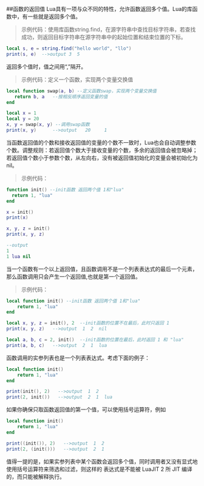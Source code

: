##函数的返回值
Lua具有一项与众不同的特性，允许函数返回多个值。Lua的库函数中，有一些就是返回多个值。

>示例代码：使用库函数string.find，在源字符串中查找目标字符串，若查找成功，则返回目标字符串在源字符串中的起始位置和结束位置的下标。

```lua
local s, e = string.find("hello world", "llo")
print(s, e)  -->output 3  5
```

返回多个值时，值之间用“,”隔开。

>示例代码：定义一个函数，实现两个变量交换值

```lua
local function swap(a, b) --定义函数swap，实现两个变量交换值
   return b, a   --按相反顺序返回变量的值
end

local x = 1
local y = 20
x, y = swap(x, y) --调用swap函数
print(x, y)      -->output   20     1
```

当函数返回值的个数和接收返回值的变量的个数不一致时，Lua也会自动调整参数个数。调整规则：若返回值个数大于接收变量的个数，多余的返回值会被忽略掉；
若返回值个数小于参数个数，从左向右，没有被返回值初始化的变量会被初始化为nil。
>示例代码：

```lua
function init() --init函数 返回两个值 1和"lua"
  return 1, "lua"
end

x = init()
print(x)

x, y, z = init()
print(x, y, z)

--output
1
1 lua nil
```

当一个函数有一个以上返回值，且函数调用不是一个列表表达式的最后一个元素，那么函数调用只会产生一个返回值,也就是第一个返回值。

>示例代码：

```lua
local function init() --init函数 返回两个值 1和"lua"
    return 1, "lua"
end

local x, y, z = init(), 2  --init函数的位置不在最后，此时只返回 1
print(x, y, z)   -->output  1  2  nil

local a, b, c = 2, init()  --init函数的位置在最后，此时返回 1 和 "lua"
print(a, b, c)   -->output  2  1  lua
```

函数调用的实参列表也是一个列表表达式。考虑下面的例子：

```lua
local function init()
    return 1, "lua"
end

print(init(), 2)   -->output  1  2
print(2, init())   -->output  2  1  lua
```

如果你确保只取函数返回值的第一个值，可以使用括号运算符，例如

```lua
local function init()
    return 1, "lua"
end

print((init()), 2)   -->output  1  2
print(2, (init()))   -->output  2  1
```

值得一提的是，如果实参列表中某个函数会返回多个值，同时调用者又没有显式地使用括号运算符来筛选和过滤，则这样的
表达式是不能被 LuaJIT 2 所 JIT 编译的，而只能被解释执行。